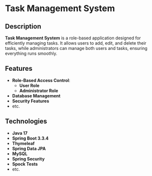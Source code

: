 # Task Management System

## Description

**Task Management System** is a role-based application designed for efficiently managing tasks. It allows users to add, edit, and delete their tasks, while administrators can manage both users and tasks, ensuring everything runs smoothly.

## Features

- **Role-Based Access Control**:
    - **User Role**
    - **Administrator Role**
- **Database Management**
- **Security Features**
- etc.

## Technologies

- **Java 17**
- **Spring Boot 3.3.4**
- **Thymeleaf**
- **Spring Data JPA**
- **MySQL**
- **Spring Security**
- **Spock Tests**
- etc.

